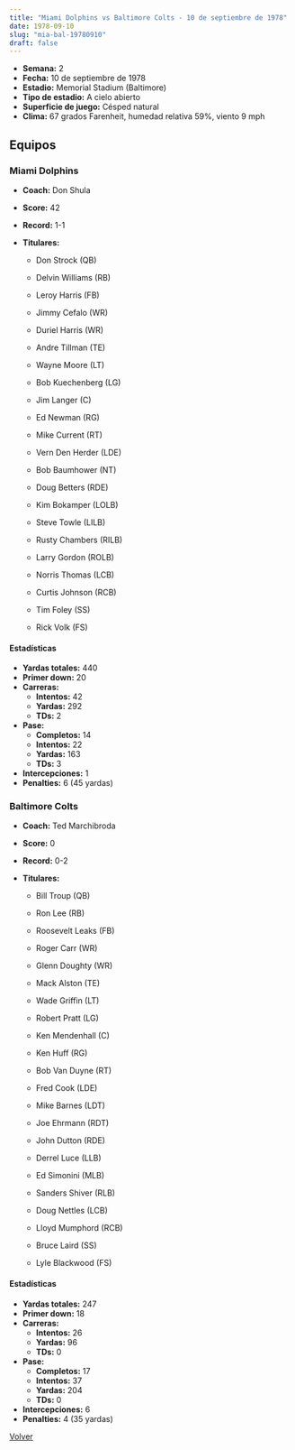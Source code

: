 ```yaml
---
title: "Miami Dolphins vs Baltimore Colts - 10 de septiembre de 1978"
date: 1978-09-10
slug: "mia-bal-19780910"
draft: false
---
```


- **Semana:** 2
- **Fecha:** 10 de septiembre de 1978
- **Estadio:** Memorial Stadium (Baltimore)
- **Tipo de estadio:** A cielo abierto
- **Superficie de juego:** Césped natural
- **Clima:** 67 grados Farenheit, humedad relativa 59%, viento 9 mph

## Equipos


### Miami Dolphins
* **Coach:** Don Shula
* **Score:** 42
* **Record:** 1-1
* **Titulares:** 

  * Don Strock (QB) 

  * Delvin Williams (RB) 

  * Leroy Harris (FB) 

  * Jimmy Cefalo (WR) 

  * Duriel Harris (WR) 

  * Andre Tillman (TE) 

  * Wayne Moore (LT) 

  * Bob Kuechenberg (LG) 

  * Jim Langer (C) 

  * Ed Newman (RG) 

  * Mike Current (RT) 

  * Vern Den Herder (LDE) 

  * Bob Baumhower (NT) 

  * Doug Betters (RDE) 

  * Kim Bokamper (LOLB) 

  * Steve Towle (LILB) 

  * Rusty Chambers (RILB) 

  * Larry Gordon (ROLB) 

  * Norris Thomas (LCB) 

  * Curtis Johnson (RCB) 

  * Tim Foley (SS) 

  * Rick Volk (FS) 

#### Estadísticas
* **Yardas totales:** 440
* **Primer down:** 20
* **Carreras:**
  * **Intentos:** 42
  * **Yardas:** 292
  * **TDs:** 2
* **Pase:**
  * **Completos:** 14
  * **Intentos:** 22
  * **Yardas:** 163
  * **TDs:** 3
* **Intercepciones:** 1
* **Penalties:** 6 (45 yardas)

### Baltimore Colts
* **Coach:** Ted Marchibroda
* **Score:** 0
* **Record:** 0-2
* **Titulares:** 

  * Bill Troup (QB) 

  * Ron Lee (RB) 

  * Roosevelt Leaks (FB) 

  * Roger Carr (WR) 

  * Glenn Doughty (WR) 

  * Mack Alston (TE) 

  * Wade Griffin (LT) 

  * Robert Pratt (LG) 

  * Ken Mendenhall (C) 

  * Ken Huff (RG) 

  * Bob Van Duyne (RT) 

  * Fred Cook (LDE) 

  * Mike Barnes (LDT) 

  * Joe Ehrmann (RDT) 

  * John Dutton (RDE) 

  * Derrel Luce (LLB) 

  * Ed Simonini (MLB) 

  * Sanders Shiver (RLB) 

  * Doug Nettles (LCB) 

  * Lloyd Mumphord (RCB) 

  * Bruce Laird (SS) 

  * Lyle Blackwood (FS) 

#### Estadísticas
* **Yardas totales:** 247
* **Primer down:** 18
* **Carreras:**
  * **Intentos:** 26
  * **Yardas:** 96
  * **TDs:** 0
* **Pase:**
  * **Completos:** 17
  * **Intentos:** 37
  * **Yardas:** 204
  * **TDs:** 0
* **Intercepciones:** 6
* **Penalties:** 4 (35 yardas)


[Volver](/historia/1978)
